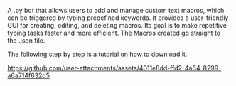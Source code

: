 A .py bot that allows users to add and manage custom text macros, which can be triggered by typing predefined keywords. It provides a user-friendly GUI for creating, editing, and deleting macros. Its goal is to make repetitive typing tasks faster and more efficient.
The Macros created go straight to the .json file.

The following step by step is a tutorial on how to download it.

https://github.com/user-attachments/assets/4011e8dd-ffd2-4a64-8299-a6a714f632d5

